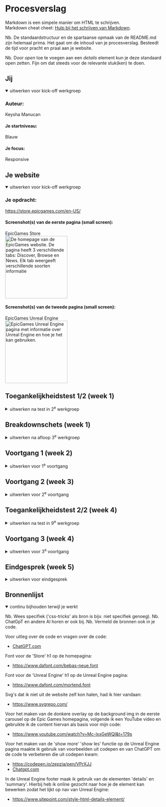 # Procesverslag
Markdown is een simpele manier om HTML te schrijven.  
Markdown cheat cheet: [Hulp bij het schrijven van Markdown](https://github.com/adam-p/markdown-here/wiki/Markdown-Cheatsheet).

Nb. De standaardstructuur en de spartaanse opmaak van de README.md zijn helemaal prima. Het gaat om de inhoud van je procesverslag. Besteedt de tijd voor pracht en praal aan je website.

Nb. Door *open* toe te voegen aan een *details* element kun je deze standaard open zetten. Fijn om dat steeds voor de relevante stuk(ken) te doen.





## Jij

<details open>
  <summary>uitwerken voor kick-off werkgroep</summary>

  ### Auteur:
  Keysha Manucan

  #### Je startniveau:
  Blauw

  #### Je focus:
  Responsive
 
</details>





## Je website

<details open>
  <summary>uitwerken voor kick-off werkgroep</summary>

  ### Je opdracht:
  https://store.epicgames.com/en-US/

  #### Screenshot(s) van de eerste pagina (small screen): 
  EpicGames Store  
  <img src="readme-images/IMG_6870.jpeg" width="200px" alt="De homepage van de EpicGames website. De pagina heeft 3 verschillende tabs: Discover, Browse en News. Elk tab weergeeft verschillende soorten informatie">

  #### Screenshot(s) van de tweede pagina (small screen):
  EpicGames Unreal Engine  
  <img src="readme-images/IMG_6872.jpeg" width="200px" alt="EpicGames Unreal Engine pagina met informatie over Unreal Engine en hoe je het kan gebruiken.">
 
</details>



## Toegankelijkheidstest 1/2 (week 1)

<details>
  <summary>uitwerken na test in 2<sup>e</sup> werkgroep</summary>

  ### Bevindingen
  Lijst met je bevindingen die in de test naar voren kwamen:

  Screenreader test: 
  - "Back to top" knop in de footer zorgt ervoor dat je weer helemaal bovenaan de pagina komt, maar de screenreader leest niet vanaf het begin van de pagina maar weer verder waar die was bij de footer. 

  <img src="readme-images/SA_screenreader.png" width="300px" alt="Screenshot van de footer van de EpicGames website, element fortnite is gemarkeerd.">

  - Knoppen naar volgende en vorige werken op de slider, maar de screenreader vertelt niet of je op de volgende/vorige slide bent.

  <img src="readme-images/SA2_screenreader.png" width="300px" alt="Screenshot van de End of Summer Sale Spotlight slider.">


  WCAG checklist:
  - De HTML validator geeft heel veel errors over de pagina aan. 
  - De pagina voeldoet niet aan de media (video en audio) eisen.
  - De website steunt geen dark en light mode.
  - De video op de Unreal Engine pagina kan niet worden gepauseerd.
  - De website voldoet niet aan de prefers-reduced-motion media query. 

</details>



## Breakdownschets (week 1)

<details>
  <summary>uitwerken na afloop 3<sup>e</sup> werkgroep</summary>

  ### de hele pagina: 
  <img src="readme-images/Pagina_1.jpg" width="375px" alt="breakdown van de homepagina">
  De eerste pagina dat ik ga uitwerken: Epic Games Store.

  <img src="readme-images/Pagina_2.jpg" width="375px" alt="breakdown van de Unreal Engine pagina">
  De tweede pagina dat ik ga uitwerken: Unreal Engine.


  ### dynamisch deel (bijv menu): 
  <img src="readme-images/Menu.jpg" width="375px" alt="breakdown van de menu van beide pagina's">
  De menu van beide pagina's dat ik ga uitwerken.

  ### wellicht nog een dynamisch deel (bijv filter): 
  <img src="readme-images/dummy-plaatje.jpg" width="375px" alt="breakdown van nog een dynamisch deel">

</details>





## Voortgang 1 (week 2)

<details>
  <summary>uitwerken voor 1<sup>e</sup> voortgang</summary>

  ### Stand van zaken
  hier dit ging goed & dit was lastig (neem ook screenshots op van delen van je website en code)

Vragen die ik wil stellen tijdens het voortgangsgesprek:
- Hoe open ik een andere tab/section op dezelfde pagina?
De eerste pagina dat ik wil uitwerken is de Homepagina van de site zelf. 
Op de homepagina zijn er drie verschillende categorieën waaruit je kan kiezen: Discover, Browse en News.
Elke tab laat verschillende soorten content zien, maar je blijft op dezelfde pagina.

<img src="readme-images/IMG_6901.jpeg" width="200px" alt="Discover tab van de pagina">
<img src="readme-images/IMG_6902.jpeg" width="200px" alt="Dropdown waar alle tabs en categorieën te zien zijn">
<img src="readme-images/IMG_6903.jpeg" width="200px" alt="Browse tab van de pagina">
<img src="readme-images/IMG_6904.jpeg" width="200px" alt="News tab van de pagina">

Vraag aan docent:
Op mijn pagina is een download button te zien, moet ik dit ook laten werken?
<img src="readme-images/IMG_6905.jpeg" width="400px" alt="Blauwe install button">


  ### Agenda voor meeting
  samen met je groepje opstellen

  Diya:
  - Rating
  - Verschillende tabs openen op dezelfde pagina

  Thi: 
  - Lijnen naast de titel
  - Foto's veranderen wanneer je erover heen hovert

  Giulietta:
  - Bubbels komen uit de cursor
  - Veranderen van focus, van responsive naar surface plane

  Keysha: 
  - Verschillende tabs openen op dezelfde pagina
  - Tabel samenvoegen in carousel

  ### Verslag van meeting
  hier na afloop snel de uitkomsten van de meeting vastleggen

  - Section switch -> Hoeft niet te maken
  - Hover werkte niet -> Hover werkt niet op telefoon hover
  - Hover image, transition, opacity
  - Grid maken voor je lijst of in je lijst
  - h2::before{}
  - <h1><img src="" alt="website titel"></h1>

</details>





## Voortgang 2 (week 3)

<details>
  <summary>uitwerken voor 2<sup>e</sup> voortgang</summary>

  ### Stand van zaken
  hier dit ging goed & dit was lastig (neem ook screenshots op van delen van je website en code)
  
  Tijdens de les liet ik aan de docent zien wat ik had. Ik liet allebei mijn carousellen zien en wat ik had gebruikt en gedaan om de carousel te maken. De docent vertelde mij dat het niet toegestaan was om een library te gebruiken, hierdoor moet ik op een andere manier uitzoeken hoe je een carousel moet maken zonder library. 

  <img src="readme-images\Schermafbeelding 2024-10-01 195446.png" width="200px" alt="Schermafbeelding van carousel">
  <img src="readme-images\Schermafbeelding 2024-10-01 200931.png" width="400px" alt="Schermafbeelding van gebruikte library">

  Epic games heeft twee rijen aan navigatie op mobiel. De normale navigatie en de navigatie op de store pagina.

   <img src="readme-images\epic_nav.png" width="200px" alt="Schermafbeelding van de epic games website zelf">

   Dit probeerde ik na te maken. Ik wilde grid hiervoor gebruiken. Ten eerste heb ik twee containers met behulp van div om de verschillende secties heen gezet, ik maakte gebruik van div omdat ik niet wist welke andere container ik moest gebruiken. 

  <img src="readme-images\div_container.png" width="200px" alt="Schermafbeelding van mijn code"> 

  Maar dit zorgde ervoor dat het er chaotischer uitzag en wist ik niet helemaal hoe ik verder moest.

  <img src="readme-images\nav_fixen.png" width="200px" alt="Schermafbeelding van mijn gecodeerde website">

  Wat wil ik vragen tijdens het 2e voortgang gesprek:
  - Hoe verander je de kleur van een svg?
  - Hoe krijg ik de tweede nav balk?
  - Waarom is er aan de boven kant van mijn site een kleine pijl te zien?
    
  ### Agenda voor meeting
  samen met je groepje opstellen

  Diya:
  - Carousel maken
  - Problemen met nth-of-child

  Thi: 
  - Navigatie button op de juiste plek
  - Img size

  Giulietta:
  - Video op achtergrond goed krijgen
  - Classes en id's
  - Nav sticky maken

  Keysha: 
  - Hoe verander je de kleur van een svg?
  - Hoe krijg ik de tweede nav balk?
  - Waarom is er aan de boven kant van mijn site een kleine pijl te zien?


  ### Verslag van meeting
  hier na afloop snel de uitkomsten van de meeting vastleggen

  - Font downloaden op google: Reset refresh. Inspect -> Network -> Font
  - nth-of-type telt van 1t/m verder
  - Mag twee navs
  - Position: fixed, om elementen vast te zetten. top: 0, right: 0, left: 0,
  - Sluitmenu naar rechts
  - Justify-self: end;

  - Lelijke manier icoon veranderen: 
  filter: invert(1); van wit naar zwart of andersom

  - Mooie manier icoon veranderen:
  SVG openen in studio code, de link pakken en in je html zetten. SVG benoemen in de CSS en kleur veranden (fill: kleur;)

  ### Stand van zaken

  Het vorige probleem met de header positionering heb ik opgelost door alles in een grid te zetten en het goed te positioneren in de grid. 

  Momenteel heb ik twee problemen waar ik de oplossing niet voor weet. 
  Ik krijg een error op mijn code bij <button area-hidden="true">. Ik heb deze code vorig jaar bij mijn vorige website gebruikt en toen gaf die geen error maar nu wel. 

  <img src="readme-images\error_blocked_area_hidden.png" width="400px" alt="Schermafbeelding van error code blocked area hidden">

  Verder verschijnt de tekst dat in mijn nav zit in op de pagina, terwijl het "hidden" moet blijven. Als ik op de toolbar klik dan verschijnt hij niet. Waar zou dit aan kunnen liggen?

  <img src="readme-images\probleem_2.png" width="400px" alt="Schermafbeelding van probleem met nav bar">
  <img src="readme-images\probleem_1.png" width="400px" alt="Schermafbeelding van probleem met nav bar">

  Tijdens de les heb ik samen met de student assistente dit probleem opgelost. 

  We hebben de translate van de nav groter gemaakt. In plaats van -100 hebben we het naar -200 veranderd, zo was de tekst van de nav niet meer zichtbaar als de nav is ingeklapt. 

  Voor de error code met "area-hidden" hebben we "area-hidden" weggehaald uit mijn html. Zelfs zonder area-hidden werkte de nav nog steeds en was de code weg. 

  Ik had area-hidden gebruikt omdat ik dit vorig ook had gebruikt voor mijn vorige website en daar kreeg ik geen error code bij. 

</details>




## Toegankelijkheidstest 2/2 (week 4)

<details>
  <summary>uitwerken na test in 9<sup>e</sup> werkgroep</summary>

  html validator error codes: 
  - H1 mag niet in een button element
  - SVG's errors en warnings
  - H6 mag niet in een ul element

  <img src="readme-images\html_validator.png" width="400px" alt="Schermafbeelding van error en warning code's in mijn html">

  Screenreader:
  - Als je op tab drukt lees je alleen de linkjes, maar ik wil dat die door alle content heen gaat. 
  - Als je op H drukt gaat die door alle tekst (heading, p)
  - Screenreader shortcuts leren
  
  CAPS LOCK + SPATIE = Scan aan (dit wil je aan hebben staan)

    

  ### Bevindingen
  Lijst met je bevindingen die in de test naar voren kwamen (geef ook aan wat er verbeterd is):

  ### Stand van zaken

  <img src="readme-images\topsellers.png" width="400px" alt="Schermafbeelding van start van code voor de top sellers gedeelte">
  
  Op de officiële website staan er drie verschillende categorieën naast elkaar als een soort tabel, dit wil recreëren. Ik dacht er eerst aan om alle categorieën in één section te plaatsen en voor elke categorie een aparte section te maken met daarin verschillende list items. 

  Dit leek me uiteindelijk geen goed idee, omdat er dan steeds een heading in een de ul element staat. Daarom ga ik proberen om alle drie de categorieën in drie verschillende sections te plaatsen, met daarin verschillende articles van elke game. 

</details>





## Voortgang 3 (week 4)

<details>
  <summary>uitwerken voor 3<sup>e</sup> voortgang</summary>

  ### Stand van zaken
  hier dit ging goed & dit was lastig (neem ook screenshots op van delen van je website en code)


  ### Agenda voor meeting
  samen met je groepje opstellen

  | student 1      | student 2          | student 3    | student 4        |
  | ---            | ---                | ---          | ---              |
  | dit bespreken  | en dit             | en ik dit    | en dan ik dat    |
  | en dat ook nog | dit als er tijd is | nog een punt | dit wil ik zeker |
  | ...            | ...                | ...          | ...              |


  ### Verslag van meeting
  hier na afloop snel de uitkomsten van de meeting vastleggen

  - Gebruik display flex en @media (width > bijv 32em)
  - flex-shrink: 0;
  - scroll-snap-type: x mandatory; (uitzetten als scroll-behavior: smooth; aan staat)
  scroll-snap-align: center;
  overscroll-behaviour-x: contain;
  scroll-behavior: smooth;
  - id's linken aan de list items voor de carousel
  - list-style-type:""; gebruiken in plaats van list-style: none;
  - aria-label toevoegen aan de li bolletjes voor de carousel
  - zeg op de html scroll-behavior: smooth; en scroll-padding-top

  ### Stand van zaken
  In mijn header heb ik twee navs, de Epic Game store logo en de hamburger menu. De Epic Game store nav werkt en nu wil ik ook de hamburger menu werkend krijgen. Dit heb ik gedaan door hetzelfde soort js en css code toe te voegen voor de hamburger menu, de namen zijn natuurlijk anders. 

  Nadat ik de js code had toegevoegd voor de hamburgermenu werkte mijn logo menu niet meer. Met behulp van console.log heb ik gekeken of beide code's wel worden toegepast.

  Js code van de allebei de navs:

    // Epic store menu links
    let openButton = document.querySelector("header > button:first-of-type");
    let sluitButton = document.querySelector("header nav:first-of-type button");

    openButton.onclick = openMenu;
    sluitButton.onclick = sluitMenu;

    function openMenu () {
    let deNav = document.querySelector("header nav:first-of-type")
    deNav.classList.add("toonMenu");
    console.log(deNav.classList);
    }

    function sluitMenu () {
    let deNav = document.querySelector("header nav:first-of-type");
    deNav.classList.remove("toonMenu");
    }

    // Hamburger menu rechts
    let hamburgermenuOpen = document.querySelector("header > button:nth-of-type(3)");
    let hamburgermenuSluit = document.querySelector("header nav:nth-of-type(2) button:nth-of-type(2)");

    hamburgermenuOpen.onclick = openHamburgermenu;
    hamburgermenuSluit.onclick = sluitHamburgermenu;

    function openHamburgermenu() {
        let deHamburger = document.querySelector("header nav:nth-of-type(2)");
        deHamburger.classList.add("toonHamburger");
        console.log(deHamburger.classList);
    }

    function sluitHamburgermenu() {
        let deHamburger = document.querySelector("header nav:nth-of-type(2)");
        deHamburger.classList.remove("toonHamburger");
    }

  <img src="readme-images\consoleLog_header_nav1.png" width="200px" alt="Schermafbeelding van de console.log op de Epic store logo">    
  <img src="readme-images\consoleLog_header_nav2.png" width="200px" alt="Schermafbeelding van de console.log op de hamburger menu"> 

  Volgens console.log wordt de js wel toegepast maar komen beide navs niet te voorschijn. 

    De CSS styling dat ik voor beide navs heb gebruikt:

    /*CSS styling voor beide nav's*/
    header nav:first-of-type,
    header nav:nth-of-type(2) {
    position: fixed;
    left: 0;
    right: 0;
    top: 0;
    bottom: 0;
    transform: translateY(-200%);
    transition: transform 0.3s;   
    background-color: var(--header-color);
    padding: 1.3em;
    z-index: 100;
    overflow-y: scroll;
    }

    nav.toonMenu {
      transform: translateY(0%);
    }

    nav.toonHamburger {
      transform: translateY(0%);
    }

  Het probleem lag aan de specifity en benoeming van de selector in de css
    
    header nav:first-of-type.toonMenu {
      transform: translateY(0);
    }
  
    header nav:nth-of-type(2).toonHamburger {
      transform: translateY(0);
    } 
  Was specifieker dan alleen .toonMenu of .toonHamburger 

  ### Aantekeningen:
  - Overscroll-x:auto werkt niet meer als ik width: 100% doe, hierdoor worden de carousellen niet responsive.
  - Rond 737px scherm width werkt de scroll-snap-align:start niet bij carousel 3 tweede list item.
  - In toggle device toolbar mode kan de pagina naar links en rechts verschuiven, dit moet niet. 
  - In de footer overlapt de tekst heel even als je de resolutie van het scherm verkleint
  - @media voor de footer werd niet toegepast toen ik het in de home.css aanriep, maar werkte wel toen ik @media naar de footer.css verplaatste
  - Elke keer als ik backdrop-filter:blur() aan mijn header toevoeg op de Unreal Engine pagoma, breekt het mijn nav menu's en klappen ze niet meer volledig uit.
  

 
</details>





## Eindgesprek (week 5)

<details>
  <summary>uitwerken voor eindgesprek</summary>

  ### Je uitkomst - karakteristiek screenshots:
  Homepage
  <img src="readme-images\homepage_computerscherm.png" width="375px" alt="uitomst pagina 1">
  <img src="readme-images\homepage_mobile.png" width="375px" alt="uitomst pagina 1">

  Unreal Engine
  <img src="readme-images\UnrealEngine_computerscherm.png" width="375px" alt="uitomst pagina 2">
  <img src="readme-images\UnrealEngine_mobile.png" width="375px" alt="uitomst pagina 2">





  ### Dit ging goed/Heb ik geleerd: 
  Korte omschrijving met plaatjes
  Ik heb veel nieuwe kennis opgebouwd, vooral met het responsive maken van de website, svg's bijwerken en handmatig fonts toevoegen. 

  Ik maakte veel gebruikt van de media query om de twee pagina's responsive te maken.
  <img src="readme-images\media.png" width="375px" alt="css media query">

  Verder snap ik nu het positioneren van elementen veel beter met behulp van grid en position:absolute/fixed. Hiervoor gebruikte ik alleen voor flexbox en nu kan ik ze alle drie combineren.


  ### Dit was lastig/Is niet gelukt:
  Korte omschrijving met plaatjes

  Ik heb uiteindelijk geen dark en light mode kunnen maken. Ik had de stappen op dlo gevolgd maar mijn dark en light mode werkte nog steeds niet, en dit vind ik erg jammer. 

  <img src="readme-images\light-dark_mode_probleem.png" width="375px" alt="dark en light mode op de pagina werkt niet">

  <img src="readme-images\light-dark_probleem.png" width="375px" alt="dark en light mode in css>

  <img src="readme-images\light-dark_probleem2.png" width="375px" alt="dark en light mode in html">

  Ik had vaak moeite met de juiste container vinden, bijvboorbeeld bij de Titels en buttons van elke nieuwe sectie. Om ruimte tussen de titel en button te zetten maakte ik gebruik van 'justify-content: space-between', maar om hier goed gebruik van te kunnen maken heb ik een container om de elementen heen. Hier gebruikte ik vaak article, maar ik vind zelf dat het geen article is omdat het alleen een titel en button is. 

  In mijn JavaScript maak ik gebruik van display:block om elementen weg te halen en te laten verschijnen gebaseerd op de resolutie van het scherm. Door display:block kan bij sommige onderdelen moeilijk display:flex of grid plaatsen, dit maakt de stijling van de html moeilijk. Ik heb op internet gezocht naar een antwoord, maar ik kreeg alleen display:none als antwoord en dit is natuurlijk niet de oplossing.

  <img src="readme-images\display_block.png" width="375px" alt="probleem met oplossing vinden voor display:block">

  Het toevoegen van een padding als je over een artikel heen hovert zorgt ervoor dat de elementen eromheen een beetje verschuiven. Dit heb ik niet kunnen fixen en de oplossing voor kunnen vinden. Dit is het geval bij de Unreal Engine pagina 'tutorials' en 'sample projects'.
  
</details>





## Bronnenlijst

<details open>
  <summary>continu bijhouden terwijl je werkt</summary>

  Nb. Wees specifiek ('css-tricks' als bron is bijv. niet specifiek genoeg). 
  Nb. ChatGpT en andere AI horen er ook bij.
  Nb. Vermeld de bronnen ook in je code.

  
  Voor uitleg over de code en vragen over de code:
  - [ChatGPT.com](https://chatgpt.com/)

  Font voor de 'Store' h1 op de homepagina:
  - https://www.dafont.com/bebas-neue.font

  Font voor de 'Unreal Engine' h1 op de Unreal Engine pagina:
  - https://www.dafont.com/mortend.font

  Svg's dat ik niet uit de website zelf kon halen, had ik hier vandaan:
  - https://www.svgrepo.com/

  Voor het maken van de donkere overlay op de background img in de eerste carousel op de Epic Games homepagina, volgende ik een YouTube video en gebruikte ik de content hiervan als basis voor mijn code:
  - https://www.youtube.com/watch?v=Mc-lxxGeWQI&t=179s

  Voor het maken van de 'show more' 'show les' functie op de Unreal Engine pagina maakte ik gebruik van voorbeelden uit codepen en van ChatGPT om de code te verbeteren die uit codepen kwam:
  - https://codepen.io/zepzia/pen/VPrXJJ
  - [Chatgpt.com](https://chatgpt.com/)

  In de Unreal Engine footer maak ik gebruik van de elementen 'details' en 'summary'. Hierbij heb ik online gezocht naar hoe je de element kan bewerken zodat het lijkt op nav van Unreal Engine:
  - https://www.sitepoint.com/style-html-details-element/

</details>

